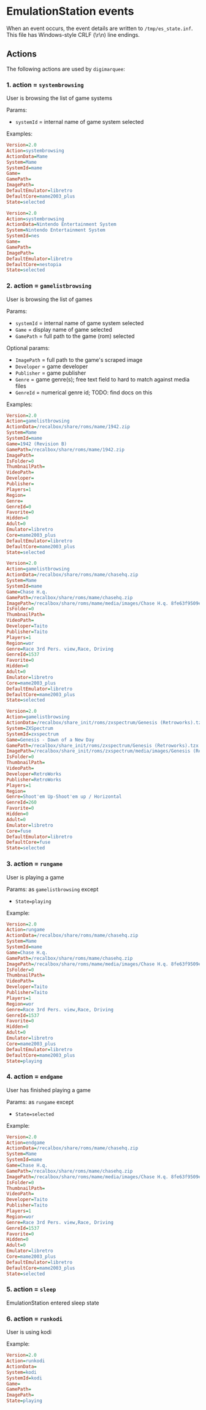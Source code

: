 # EmulationStation events

When an event occurs, the event details are written to `/tmp/es_state.inf`.
This file has Windows-style CRLF (\r\n) line endings.

## Actions

The following actions are used by `digimarquee`:


### 1. action = `systembrowsing`

User is browsing the list of game systems

Params:
- `systemId` = internal name of game system selected

Examples:

```ini
Version=2.0
Action=systembrowsing
ActionData=Mame
System=Mame
SystemId=mame
Game=
GamePath=
ImagePath=
DefaultEmulator=libretro
DefaultCore=mame2003_plus
State=selected
```

```ini
Version=2.0
Action=systembrowsing
ActionData=Nintendo Entertainment System
System=Nintendo Entertainment System
SystemId=nes
Game=
GamePath=
ImagePath=
DefaultEmulator=libretro
DefaultCore=nestopia
State=selected
```

### 2. action = `gamelistbrowsing`

User is browsing the list of games

Params:
- `systemId` = internal name of game system selected
- `Game` = display name of game selected
- `GamePath` = full path to the game (rom) selected

Optional params:
- `ImagePath` = full path to the game's scraped image
- `Developer` = game developer
- `Publisher` = game publisher
- `Genre` = game genre(s); free text field to hard to match against media files
- `GenreId` = numerical genre id; TODO: find docs on this

Examples:

```ini
Version=2.0
Action=gamelistbrowsing
ActionData=/recalbox/share/roms/mame/1942.zip
System=Mame
SystemId=mame
Game=1942 (Revision B)
GamePath=/recalbox/share/roms/mame/1942.zip
ImagePath=
IsFolder=0
ThumbnailPath=
VideoPath=
Developer=
Publisher=
Players=1
Region=
Genre=
GenreId=0
Favorite=0
Hidden=0
Adult=0
Emulator=libretro
Core=mame2003_plus
DefaultEmulator=libretro
DefaultCore=mame2003_plus
State=selected
```

```ini
Version=2.0
Action=gamelistbrowsing
ActionData=/recalbox/share/roms/mame/chasehq.zip
System=Mame
SystemId=mame
Game=Chase H.q.
GamePath=/recalbox/share/roms/mame/chasehq.zip
ImagePath=/recalbox/share/roms/mame/media/images/Chase H.q. 8fe63f9509e4679f78768a0d10d70258.png
IsFolder=0
ThumbnailPath=
VideoPath=
Developer=Taito
Publisher=Taito
Players=1
Region=wor
Genre=Race 3rd Pers. view,Race, Driving
GenreId=1537
Favorite=0
Hidden=0
Adult=0
Emulator=libretro
Core=mame2003_plus
DefaultEmulator=libretro
DefaultCore=mame2003_plus
State=selected
```

```ini
Version=2.0
Action=gamelistbrowsing
ActionData=/recalbox/share_init/roms/zxspectrum/Genesis (Retroworks).tzx
System=ZXSpectrum
SystemId=zxspectrum
Game=Genesis - Dawn of a New Day
GamePath=/recalbox/share_init/roms/zxspectrum/Genesis (Retroworks).tzx
ImagePath=/recalbox/share_init/roms/zxspectrum/media/images/Genesis (Retroworks).png
IsFolder=0
ThumbnailPath=
VideoPath=
Developer=RetroWorks
Publisher=RetroWorks
Players=1
Region=
Genre=Shoot'em Up-Shoot'em up / Horizontal
GenreId=260
Favorite=0
Hidden=0
Adult=0
Emulator=libretro
Core=fuse
DefaultEmulator=libretro
DefaultCore=fuse
State=selected
```


### 3. action = `rungame`

User is playing a game

Params: as `gamelistbrowsing` except
- `State=playing`

Example:

```ini
Version=2.0
Action=rungame
ActionData=/recalbox/share/roms/mame/chasehq.zip
System=Mame
SystemId=mame
Game=Chase H.q.
GamePath=/recalbox/share/roms/mame/chasehq.zip
ImagePath=/recalbox/share/roms/mame/media/images/Chase H.q. 8fe63f9509e4679f78768a0d10d70258.png
IsFolder=0
ThumbnailPath=
VideoPath=
Developer=Taito
Publisher=Taito
Players=1
Region=wor
Genre=Race 3rd Pers. view,Race, Driving
GenreId=1537
Favorite=0
Hidden=0
Adult=0
Emulator=libretro
Core=mame2003_plus
DefaultEmulator=libretro
DefaultCore=mame2003_plus
State=playing
```

### 4. action = `endgame`

User has finished playing a game

Params: as `rungame` except
- `State=selected`

Example:

```ini
Version=2.0
Action=endgame
ActionData=/recalbox/share/roms/mame/chasehq.zip
System=Mame
SystemId=mame
Game=Chase H.q.
GamePath=/recalbox/share/roms/mame/chasehq.zip
ImagePath=/recalbox/share/roms/mame/media/images/Chase H.q. 8fe63f9509e4679f78768a0d10d70258.png
IsFolder=0
ThumbnailPath=
VideoPath=
Developer=Taito
Publisher=Taito
Players=1
Region=wor
Genre=Race 3rd Pers. view,Race, Driving
GenreId=1537
Favorite=0
Hidden=0
Adult=0
Emulator=libretro
Core=mame2003_plus
DefaultEmulator=libretro
DefaultCore=mame2003_plus
State=selected
```

### 5. action = `sleep`

EmulationStation entered sleep state


### 6. action = `runkodi`

User is using kodi

Example:

```ini
Version=2.0
Action=runkodi
ActionData=
System=kodi
SystemId=kodi
Game=
GamePath=
ImagePath=
State=playing
```

